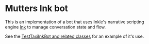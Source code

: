 # Mutters Ink bot
This is an implementation of a bot that uses Inkle's narrative scripting engine [Ink](http://www.inklestudios.com/ink/) to manage conversation state and flow.

See the [TestTaxiInkBot and related classes](src/test/java/com/rabidgremlin/mutters/bot/ink/TestTaxiInkBot.java) for an example of it's use.